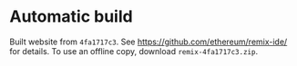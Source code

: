 # Automatic build
Built website from `4fa1717c3`. See https://github.com/ethereum/remix-ide/ for details.
To use an offline copy, download `remix-4fa1717c3.zip`.

